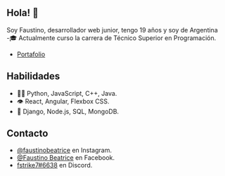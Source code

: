## Hola! 👋
Soy Faustino, desarrollador web junior, tengo 19 años y soy de Argentina <br/>
-🎓 Actualmente curso la carrera de Técnico Superior en Programación.
- [Portafolio](https://fstrike7.github.io/portafolio/index.html)

## Habilidades
- 👨‍💻 Python, JavaScript, C++, Java.
- 👁️ React, Angular, Flexbox CSS.
- 💽 Django, Node.js, SQL, MongoDB.

## Contacto
- [@faustinobeatrice](https://www.instagram.com/faustinobeatrice/) en Instagram.
- [@Faustino Beatrice](https://www.facebook.com/faustinobeatrice) en Facebook.
- [fstrike7#6638](./) en Discord.
